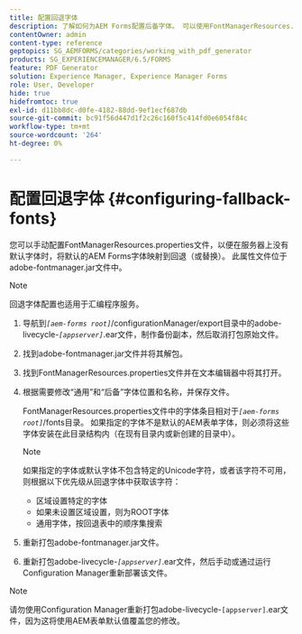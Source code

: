 ```yaml
---
title: 配置回退字体
description: 了解如何为AEM Forms配置后备字体。 可以使用FontManagerResources.properties文件将默认字体手动映射到回退字体。
contentOwner: admin
content-type: reference
geptopics: SG_AEMFORMS/categories/working_with_pdf_generator
products: SG_EXPERIENCEMANAGER/6.5/FORMS
feature: PDF Generator
solution: Experience Manager, Experience Manager Forms
role: User, Developer
hide: true
hidefromtoc: true
exl-id: d11bb8dc-d0fe-4182-88dd-9ef1ecf687db
source-git-commit: bc91f56d447d1f2c26c160f5c414fd0e6054f84c
workflow-type: tm+mt
source-wordcount: '264'
ht-degree: 0%

---
```


# 配置回退字体 {#configuring-fallback-fonts}

您可以手动配置FontManagerResources.properties文件，以便在服务器上没有默认字体时，将默认的AEM Forms字体映射到回退（或替换）。 此属性文件位于adobe-fontmanager.jar文件中。

>[!NOTE]
>
>回退字体配置也适用于汇编程序服务。

1. 导航到&#x200B;*`[aem-forms root]`*/configurationManager/export目录中的adobe-livecycle-*`[appserver]`*.ear文件，制作备份副本，然后取消打包原始文件。
1. 找到adobe-fontmanager.jar文件并将其解包。
1. 找到FontManagerResources.properties文件并在文本编辑器中将其打开。
1. 根据需要修改“通用”和“后备”字体位置和名称，并保存文件。

   FontManagerResources.properties文件中的字体条目相对于&#x200B;*`[aem-forms root]`*/fonts目录。 如果指定的字体不是默认的AEM表单字体，则必须将这些字体安装在此目录结构内（在现有目录内或新创建的目录中）。

   >[!NOTE]
   >
   >如果指定的字体或默认字体不包含特定的Unicode字符，或者该字符不可用，则根据以下优先级从回退字体中获取该字符：

   * 区域设置特定的字体
   * 如果未设置区域设置，则为ROOT字体
   * 通用字体，按回退表中的顺序集搜索

1. 重新打包adobe-fontmanager.jar文件。
1. 重新打包adobe-livecycle-*`[appserver]`*.ear文件，然后手动或通过运行Configuration Manager重新部署该文件。

>[!NOTE]
>
>请勿使用Configuration Manager重新打包adobe-livecycle-`[appserver]`.ear文件，因为这将使用AEM表单默认值覆盖您的修改。
